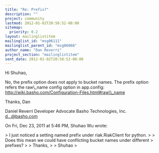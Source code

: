 ```yaml
---
title: "Re: Prefix?"
description: ""
project: community
lastmod: 2012-01-02T20:58:52-08:00
sitemap:
  priority: 0.2
layout: mailinglistitem
mailinglist_id: "msg06111"
mailinglist_parent_id: "msg06066"
author_name: "Dan Reverri"
project_section: "mailinglistitem"
sent_date: 2012-01-02T20:58:52-08:00
---
```



Hi Shuhao,

No, the prefix option does not apply to bucket names. The prefix option
refers the raw\\_name config option in app.config:
http://wiki.basho.com/Configuration-Files.html#raw\\_name

Thanks,
Dan

Daniel Reverri
Developer Advocate
Basho Technologies, Inc.
d...@basho.com


On Fri, Dec 23, 2011 at 5:46 PM, Shuhao Wu  wrote:

&gt; I just noticed a setting named prefix under riak.RiakClient for python.
&gt;
&gt; Does this mean we could have conflicting bucket names under different
&gt; prefixes?
&gt;
&gt; Thanks,
&gt;
&gt; Shuhao
&gt;

